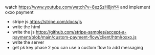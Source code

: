 watch https://www.youtube.com/watch?v=8ezSzH8jnY4 and implement oxxo payment
 - stripe js https://stripe.com/docs/js
 - write the html
 - write the js https://github.com/stripe-samples/accept-a-payment/blob/main/custom-payment-flow/client/html/oxxo.js
 - write the server
 - get pk key 
phase 2 you can use a custom flow to add messaging
